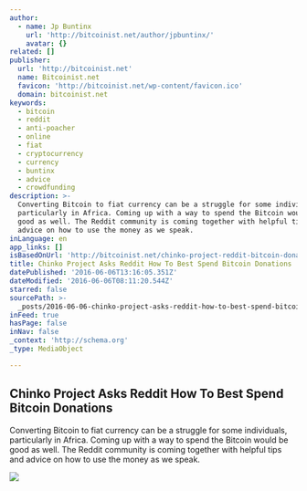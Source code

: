 ```yaml
---
author:
  - name: Jp Buntinx
    url: 'http://bitcoinist.net/author/jpbuntinx/'
    avatar: {}
related: []
publisher:
  url: 'http://bitcoinist.net'
  name: Bitcoinist.net
  favicon: 'http://bitcoinist.net/wp-content/favicon.ico'
  domain: bitcoinist.net
keywords:
  - bitcoin
  - reddit
  - anti-poacher
  - online
  - fiat
  - cryptocurrency
  - currency
  - buntinx
  - advice
  - crowdfunding
description: >-
  Converting Bitcoin to fiat currency can be a struggle for some individuals,
  particularly in Africa. Coming up with a way to spend the Bitcoin would be
  good as well. The Reddit community is coming together with helpful tips and
  advice on how to use the money as we speak.
inLanguage: en
app_links: []
isBasedOnUrl: 'http://bitcoinist.net/chinko-project-reddit-bitcoin-donations/'
title: Chinko Project Asks Reddit How To Best Spend Bitcoin Donations
datePublished: '2016-06-06T13:16:05.351Z'
dateModified: '2016-06-06T08:11:20.544Z'
starred: false
sourcePath: >-
  _posts/2016-06-06-chinko-project-asks-reddit-how-to-best-spend-bitcoin-donatio.md
inFeed: true
hasPage: false
inNav: false
_context: 'http://schema.org'
_type: MediaObject

---
```

<article style=""><h1>Chinko Project Asks Reddit How To Best Spend Bitcoin Donations</h1><p>Converting Bitcoin to fiat currency can be a struggle for some individuals, particularly in Africa. Coming up with a way to spend the Bitcoin would be good as well. The Reddit community is coming together with helpful tips and advice on how to use the money as we speak.</p><img src="http://bitcoinist.net/wp-content/uploads/2016/06/shutterstock_175108379.jpg" /></article>